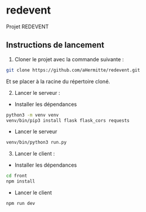 # redevent
Projet REDEVENT

## Instructions de lancement

1) Cloner le projet avec la commande suivante : 
```bash
git clone https://github.com/aHermitte/redevent.git
```
Et se placer à la racine du répertoire cloné.

2) Lancer le serveur :
 - Installer les dépendances
```bash
python3 -m venv venv
venv/bin/pip3 install flask flask_cors requests
```
 - Lancer le serveur
```bash
venv/bin/python3 run.py
```
3) Lancer le client :
 - Installer les dépendances
```bash
cd front
npm install
```
 - Lancer le client
```bash
npm run dev
```

